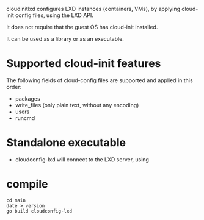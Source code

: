 cloudinitlxd configures LXD instances (containers, VMs), by
applying cloud-init config files, using the LXD API.

It does not require that the guest OS has cloud-init installed.

It can be used as a library or as an executable.


# Supported cloud-init features
The following fields of cloud-config files are supported and applied in this order:

- packages
- write_files (only plain text, without any encoding)
- users
- runcmd

# Standalone executable
- cloudconfig-lxd will connect to the LXD server, using

# compile

```
cd main
date > version
go build cloudconfig-lxd 
```

